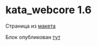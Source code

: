 # kata_webcore 1.6

Страница из [макета](https://www.figma.com/file/xwf6DjV1pcVju9my3VNcXN/CPSdesign-for-practice)

Блок опубликован [тут](https://kata.m1w.ru/)
